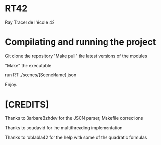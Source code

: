 # RT42
Ray Tracer de l'école 42
# Compilating and running the project
Git clone the repository
"Make pull" the latest versions of the modules

"Make" the executable

run RT ./scenes/[SceneName].json

Enjoy.

# [CREDITS]
Thanks to BarbareBzhdev for the JSON parser, Makefile corrections

Thanks to boudavid for the multithreading implementation

Thanks to roblabla42 for the help with some of the quadratic formulas
